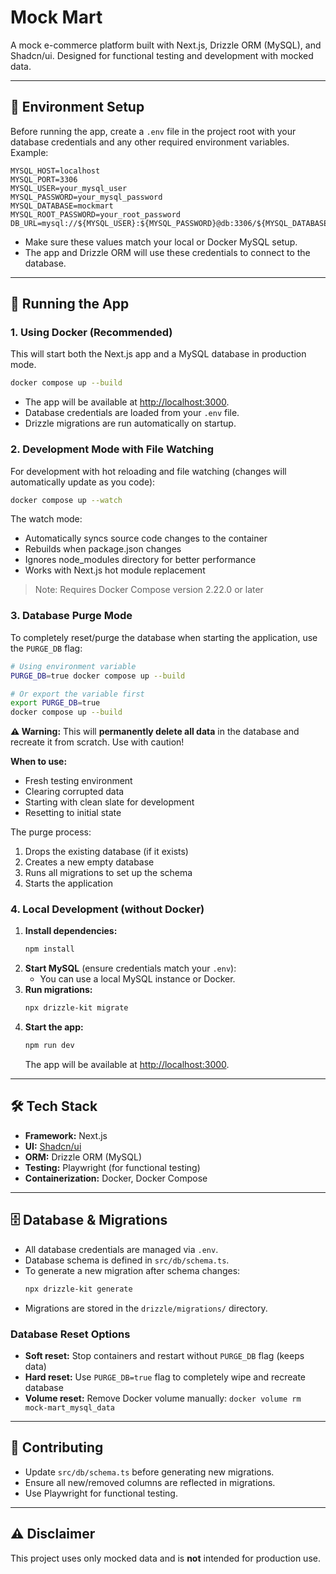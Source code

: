 # Mock Mart

A mock e-commerce platform built with Next.js, Drizzle ORM (MySQL), and Shadcn/ui. Designed for functional testing and development with mocked data.

---

## 📝 Environment Setup

Before running the app, create a `.env` file in the project root with your database credentials and any other required environment variables. Example:

```env
MYSQL_HOST=localhost
MYSQL_PORT=3306
MYSQL_USER=your_mysql_user
MYSQL_PASSWORD=your_mysql_password
MYSQL_DATABASE=mockmart
MYSQL_ROOT_PASSWORD=your_root_password
DB_URL=mysql://${MYSQL_USER}:${MYSQL_PASSWORD}@db:3306/${MYSQL_DATABASE}
```

- Make sure these values match your local or Docker MySQL setup.
- The app and Drizzle ORM will use these credentials to connect to the database.

---

## 🚀 Running the App

### 1. Using Docker (Recommended)

This will start both the Next.js app and a MySQL database in production mode.

```bash
docker compose up --build
```

- The app will be available at [http://localhost:3000](http://localhost:3000).
- Database credentials are loaded from your `.env` file.
- Drizzle migrations are run automatically on startup.

### 2. Development Mode with File Watching

For development with hot reloading and file watching (changes will automatically update as you code):

```bash
docker compose up --watch
```

The watch mode:
- Automatically syncs source code changes to the container
- Rebuilds when package.json changes
- Ignores node_modules directory for better performance
- Works with Next.js hot module replacement

> Note: Requires Docker Compose version 2.22.0 or later

### 3. Database Purge Mode

To completely reset/purge the database when starting the application, use the `PURGE_DB` flag:

```bash
# Using environment variable
PURGE_DB=true docker compose up --build

# Or export the variable first
export PURGE_DB=true
docker compose up --build
```

**⚠️ Warning:** This will **permanently delete all data** in the database and recreate it from scratch. Use with caution!

**When to use:**
- Fresh testing environment
- Clearing corrupted data
- Starting with clean slate for development
- Resetting to initial state

The purge process:
1. Drops the existing database (if it exists)
2. Creates a new empty database
3. Runs all migrations to set up the schema
4. Starts the application

### 4. Local Development (without Docker)

1. **Install dependencies:**
   ```bash
   npm install
   ```
2. **Start MySQL** (ensure credentials match your `.env`):
   - You can use a local MySQL instance or Docker.
3. **Run migrations:**
   ```bash
   npx drizzle-kit migrate
   ```
4. **Start the app:**
   ```bash
   npm run dev
   ```
   The app will be available at [http://localhost:3000](http://localhost:3000).

---

## 🛠️ Tech Stack

- **Framework:** Next.js
- **UI:** [Shadcn/ui](https://ui.shadcn.com/)
- **ORM:** Drizzle ORM (MySQL)
- **Testing:** Playwright (for functional testing)
- **Containerization:** Docker, Docker Compose

---

## 🗄️ Database & Migrations

- All database credentials are managed via `.env`.
- Database schema is defined in `src/db/schema.ts`.
- To generate a new migration after schema changes:
  ```bash
  npx drizzle-kit generate
  ```
- Migrations are stored in the `drizzle/migrations/` directory.

### Database Reset Options

- **Soft reset:** Stop containers and restart without `PURGE_DB` flag (keeps data)
- **Hard reset:** Use `PURGE_DB=true` flag to completely wipe and recreate database
- **Volume reset:** Remove Docker volume manually: `docker volume rm mock-mart_mysql_data`

---

## 🤝 Contributing

- Update `src/db/schema.ts` before generating new migrations.
- Ensure all new/removed columns are reflected in migrations.
- Use Playwright for functional testing.

---

## ⚠️ Disclaimer

This project uses only mocked data and is **not** intended for production use. 